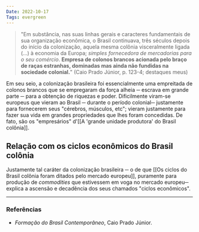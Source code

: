 ```yaml
---
Date: 2022-10-17
Tags: evergreen
---
```

> "Em substância, nas suas linhas gerais e caracteres fundamentais de sua organização econômica, o Brasil continuava, três séculos depois do início da colonização, aquela mesma colônia visceralmente ligada (...) à economia da Europa; *simples fornecedora de mercadorias para o seu comércio*.
> **Empresa de colonos brancos acionada pelo braço de raças estranhas, dominadas mas ainda não fundidas na sociedade colonial.**" (Caio Prado Júnior, p. 123-4; destaques meus)

Em seu seio, a colonização brasileira foi essencialmente uma empreitada de colonos brancos que se empregaram da força alheia ─ escrava em grande parte ─ para a obtenção de riquezas e poder. Dificilmente viram-se europeus que vieram ao Brasil ─ durante o período colonial─ justamente para fornecerem seus "cérebros, músculos, etc"; vieram justamente para fazer sua vida em grandes propriedades que lhes foram concedidas. De fato, são os "empresários" d'[[A 'grande unidade produtora' do Brasil colônia]].

## Relação com os ciclos econômicos do Brasil colônia
Justamente tal caráter da colonização brasileira ─ o de que [[Os ciclos do Brasil colônia foram ditados pelo mercado europeu]], puramente para produção de *commodities* que estivessem em voga no mercado europeu─ explica a ascensão e decadência dos seus chamados "ciclos econômicos".

---
### Referências
- *Formação do Brasil Contemporâneo*, Caio Prado Júnior.